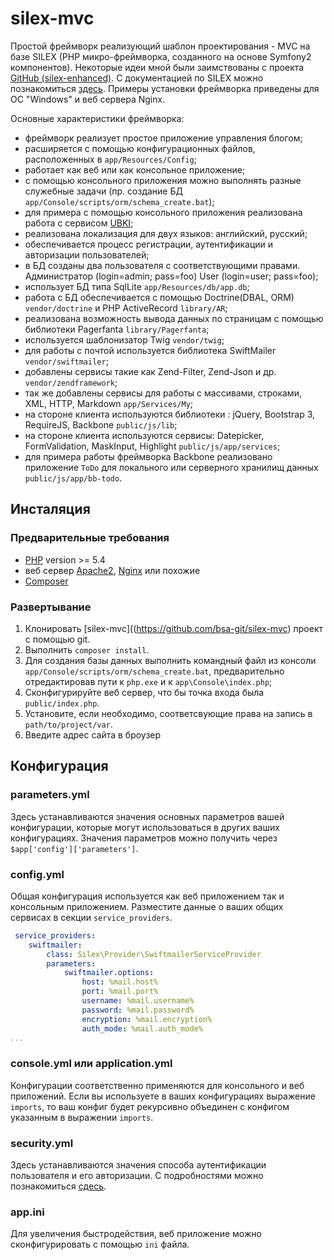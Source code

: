 # silex-mvc

Простой фреймворк реализующий шаблон проектирования - MVC на базе SILEX (PHP микро-фреймворка,
созданного на основе Symfony2 компонентов). Некоторые идеи мной были заимствованы с проекта
[GitHub (silex-enhanced)](https://github.com/FluencyLabs/silex-enhanced-skeleton). 
С документацией по SILEX можно познакомиться [здесь](http://silex.sensiolabs.org). 
Примеры установки фреймворка приведены для ОС "Windows"
и веб сервера Nginx. 

Основные характеристики фреймворка:

- фреймворк реализует простое приложение управления блогом;
- расширяется с помощью конфигурационных файлов, расположенных в `app/Resources/Сonfig`;
- работает как веб или как консольное приложение;
- с помощью консольного приложения можно выполнять разные служебные задачи (пр. создание БД `app/Console/scripts/orm/schema_create.bat`);
- для примера с помощью консольного приложения реализована работа с сервисом [UBKI](http://ubki.ua/ru);
- реализована локализация для двух языков: английский, русский;
- обеспечивается процесс регистрации, аутентификации и авторизации пользователей;
- в БД созданы два пользователя с соответствующими правами. Администратор (login=admin; pass=foo) User (login=user; pass=foo);
- использует БД типа SqlLite `app/Resources/db/app.db`;
- работа с БД обеспечивается с помощью Doctrine(DBAL, ORM) `vendor/doctrine` и PHP ActiveRecord `library/AR`;
- реализована возможность вывода данных по страницам с помощью библиотеки Pagerfanta `library/Pagerfanta`;
- используется шаблонизатор Twig `vendor/twig`;
- для работы с почтой используется библиотека SwiftMailer `vendor/swiftmailer`;
- добавлены сервисы такие как Zend-Filter, Zend-Json и др. `vendor/zendframework`;
- так же добавлены сервисы для работы с массивами, строками, XML, HTTP, Markdown `app/Services/My`;
- на стороне клиента используются библиотеки : jQuery, Bootstrap 3, RequireJS, Backbone `public/js/lib`;
- на стороне клиента используются сервисы: Datepicker, FormValidation, MaskInput, Highlight `public/js/app/services`;
- для примера работы фреймворка Backbone реализовано приложение `ToDo` для локального или серверного хранилищ данных `public/js/app/bb-todo`.


## Инсталяция

### Предварительные требования

- [PHP](http://php.net) version >= 5.4
- веб сервер [Apache2](https://httpd.apache.org/download.cgi), [Nginx](http://nginx.org/ru/) или похожие
- [Composer](https://getcomposer.org/)

### Развертывание

1. Клонировать [silex-mvc]((https://github.com/bsa-git/silex-mvc) проект с помощью git.
2. Выполнить `composer install`.
3. Для создания базы данных выполнить командный файл из консоли `app/Console/scripts/orm/schema_create.bat`, 
предварительно отредактировав пути к `php.exe` и к `app\Console\index.php`;
4. Сконфигурируйте веб сервер, что бы точка входа была `public/index.php`.
5. Установите, если необходимо, соответсвующие права на запись в `path/to/project/var`.
6. Введите адрес сайта в броузер

## Конфигурация

### parameters.yml
Здесь устанавливаются значения основных параметров вашей конфигурации, 
которые могут использоваться в других ваших конфигурациях. 
Значения параметров можно получить через `$app['config']['parameters']`.

### config.yml
Общая конфигурация используется как веб приложением так и консольным приложением.
Разместите данные о ваших общих сервисах в секции `service_providers`.

```yaml
 service_providers:
    swiftmailer:
        class: Silex\Provider\SwiftmailerServiceProvider
        parameters:
            swiftmailer.options:
                host: %mail.host%
                port: %mail.port%
                username: %mail.username%
                password: %mail.password%
                encryption: %mail.encryption%
                auth_mode: %mail.auth_mode%
...
```

### console.yml или application.yml
Конфигурации соответственно применяются для консольного и веб приложений.
Если вы используете в ваших конфигурациях выражение `imports`, 
то ваш конфиг будет рекурсивно объединен с конфигом указанным в выражении `imports`.

### security.yml
Здесь устанавливаются значения способа аутентификации пользователя и его авторизации.
С подробностями можно познакомиться [сдесь](http://silex.sensiolabs.org/doc/providers/security.html).

### app.ini
Для увеличения быстродействия, веб приложениe можно сконфигурировать
с помощью `ini` файла.